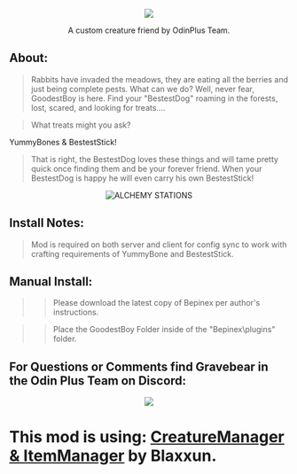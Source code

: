 

<p align="center">
<img src="https://i.imgur.com/g80lR3O.png">
</p>

<p align="center">
A custom creature friend by OdinPlus Team.
</p>

<h2>  About: </h2>

>Rabbits have invaded the meadows, they are eating all the berries and just being complete pests. What can we do? Well, never fear, GoodestBoy is here.
>Find your "BestestDog" roaming in the forests, lost, scared, and looking for treats....

>What treats might you ask?

YummyBones & BestestStick!

>That is right, the BestestDog loves these things and will tame pretty quick once finding them and be your forever friend.
>When your BestestDog is happy he will even carry his own BestestStick!

<p align="center">

  <img src="https://media3.giphy.com/media/mrlehxQ3O3OWL6nEmM/giphy.gif" alt="ALCHEMY STATIONS">

</p>

</p>

<h2>  Install Notes: </h2>

>Mod is required on both server and client for config sync to work with crafting requirements of YummyBone and BestestStick.

<h2> Manual Install: </h2>

>>Please download the latest copy of Bepinex per author's instructions.

>>Place the GoodestBoy Folder inside of the "Bepinex\plugins\" folder.

<p>

<p align="center"><h2>For Questions or Comments find Gravebear in the Odin Plus Team on Discord:</h2></p>

<p align="center"><a href="https://discord.gg/mbkPcvu9ax"><img src="https://i.imgur.com/Ji3u63C.png"></a></p>






# This mod is using: <a href="https://github.com/blaxxun-boop/CreatureManager">CreatureManager & ItemManager</a> by Blaxxun.

